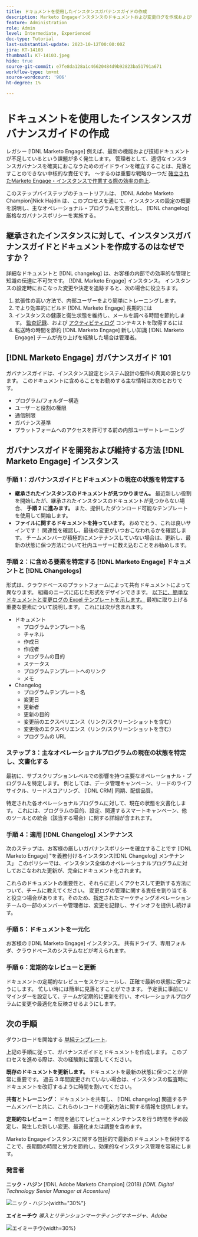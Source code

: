 ```yaml
---
title: ドキュメントを使用したインスタンスガバナンスガイドの作成
description: Marketo Engageインスタンスのドキュメントおよび変更ログを作成および管理するための堅牢な手順を確立する方法を説明します。 これにより、チームの知識共有にかかる時間を節約できるだけでなく、インスタンスの正常性と効率性を高めることができます。
feature: Administration
role: Admin
level: Intermediate, Experienced
doc-type: Tutorial
last-substantial-update: 2023-10-12T00:00:00Z
jira: KT-14103
thumbnail: KT-14103.jpeg
hide: true
source-git-commit: e7fe8da128a1c46620484d9b92823ba51791a671
workflow-type: tm+mt
source-wordcount: '906'
ht-degree: 1%

---
```



# ドキュメントを使用したインスタンスガバナンスガイドの作成

レガシー [!DNL Marketo Engage] 例えば、最新の機能および技術ドキュメントが不足しているという課題が多く発生します。 管理者として、適切なインスタンスガバナンスを確実におこなうためのガイドラインを確立することは、見落とすことのできない中核的な責任です。 ～するのは重要な戦略の一つだ [確立されたMarketo Engage・インスタンスで作業する際の効率の向上](https://nation.marketo.com/t5/champion-program-blogs/3-tips-to-increase-your-efficiency-in-an-inherited-instance/ba-p/247582).

このステップバイステップのチュートリアルは、 [!DNL Adobe Marketo Champion]Nick Hajdin は、このプロセスを通じて、インスタンスの設定の概要を説明し、主なオペレーショナル・プログラムを文書化し、 [!DNL changelog] 厳格なガバナンスポリシーを実施する。

## 継承されたインスタンスに対して、インスタンスガバナンスガイドとドキュメントを作成するのはなぜですか？

詳細なドキュメントと [!DNL changelog] は、お客様の内部での効率的な管理と知識の伝達に不可欠です。 [!DNL Marketo Engage] インスタンス。 インスタンスの設定時におこなった変更や決定を追跡すると、次の場合に役立ちます。

1. 拡張性の高い方法で、内部ユーザーをより簡単にトレーニングします。
2. でより効率的にビルド [!DNL Marketo Engage] 長期的には
3. インスタンスの健康と衛生状態を維持し、メールを調べる時間を節約します。 [監査記録](https://experienceleague.adobe.com/docs/marketo/using/product-docs/administration/audit-trail/audit-trail-overview.html)、および [アクティビティログ](https://experienceleague.adobe.com/docs/marketo/using/product-docs/core-marketo-concepts/smart-lists-and-static-lists/managing-people-in-smart-lists/locate-the-activity-log-for-a-person.html) コンテキストを取得するには
4. 転送時の時間を節約 [!DNL Marketo Engage] 新しい知識 [!DNL Marketo Engage] チームが売り上げを経験した場合は管理者。

## [!DNL Marketo Engage] ガバナンスガイド 101

ガバナンスガイドは、インスタンス設定とシステム設計の要件の真実の源となります。 このドキュメントに含めることをお勧めする主な情報は次のとおりです。

* プログラム/フォルダー構造
* ユーザーと役割の権限
* 通信制限
* ガバナンス基準
* プラットフォームへのアクセスを許可する前の内部ユーザートレーニング

## ガバナンスガイドを開発および維持する方法 [!DNL Marketo Engage] インスタンス

### 手順 1：ガバナンスガイドとドキュメントの現在の状態を特定する

* **継承されたインスタンスのドキュメントが見つかりません。** 最近新しい役割を開始したが、継承されたインスタンスのドキュメントが見つからない場合、 **手順 2 に進みます。** また、提供したダウンロード可能なテンプレートを使用して開始します。
* **ファイルに関するドキュメントを持っています。** おめでとう、これは良いサインです！ 関連性を確認し、最後の変更がいつおこなわれるかを確認します。 チームメンバーが積極的にメンテナンスしていない場合は、更新し、最新の状態に保つ方法について社内ユーザーに教え込むことをお勧めします。

### 手順 2：に含める要素を特定する [!DNL Marketo Engage] ドキュメントと [!DNL Changelogs]

形式は、クラウドベースのプラットフォームによって共有ドキュメントによって異なります。 組織のニーズに応じた形式をデザインできます。 [以下に、簡単なドキュメントと変更ログの Excel テンプレートを示します。](/help/tutorial-inherited-instance/_assets/downloads/Adobe_Marketo_Engage_Inherited_Instance_Documentation-Changlog.xlsx) 最初に取り上げる重要な要素について説明します。 これには次が含まれます。

* ドキュメント
   * プログラムテンプレート名
   * チャネル
   * 作成日
   * 作成者
   * プログラムの目的
   * ステータス
   * プログラムテンプレートへのリンク
   * メモ
* Changelog
   * プログラムテンプレート名
   * 変更日
   * 更新者
   * 更新の目的
   * 変更前のエクスペリエンス（リンク/スクリーンショットを含む）
   * 変更後のエクスペリエンス（リンク/スクリーンショットを含む）
   * プログラムの URL

### ステップ 3：主なオペレーショナルプログラムの現在の状態を特定し、文書化する

最初に、サブスクリプションレベルでの影響を持つ主要なオペレーショナル・プログラムを特定します。 例としては、データ管理キャンペーン、リードのライフサイクル、リードスコアリング、 [!DNL CRM] 同期、配信品質。

特定された各オペレーショナルプログラムに対して、現在の状態を文書化します。 これには、プログラムの目的、設定、関連するスマートキャンペーン、他のツールとの統合（該当する場合）に関する詳細が含まれます。

### 手順 4：適用 [!DNL Changelog] メンテナンス

次のステップは、お客様の厳しいガバナンスポリシーを確立することです [!DNL Marketo Engage] &quot;を義務付けるインスタンス[!DNL Changelog] メンテナンス」 このポリシーでは、インスタンス全体のオペレーショナルプログラムに対しておこなわれた更新が、完全にドキュメント化されます。

これらのドキュメントの重要性と、それらに正しくアクセスして更新する方法について、チームに教えてください。 変更ログの管理に関する責任を割り当てると役立つ場合があります。そのため、指定されたマーケティングオペレーションチームの一部のメンバーや管理者は、変更を記録し、サインオフを提供し続けます。

### 手順 5：ドキュメントを一元化

お客様の [!DNL Marketo Engage] インスタンス。 共有ドライブ、専用フォルダ、クラウドベースのシステムなどが考えられます。

### 手順 6：定期的なレビューと更新

ドキュメントの定期的なレビューをスケジュールし、正確で最新の状態に保つようにします。 忙しい時には簡単に見落とすことができます。 予定表に事前にリマインダーを設定して、チームが定期的に更新を行い、オペレーショナルプログラムに変更や最適化を反映させるようにします。

## 次の手順

ダウンロードを開始する [単純テンプレート](/help/tutorial-inherited-instance/_assets/downloads/Adobe_Marketo_Engage_Inherited_Instance_Documentation-Changlog.xlsx).

上記の手順に従って、ガバナンスガイドとドキュメントを作成します。 このプロセスを進める際は、次の経験則に留意してください。

**既存のドキュメントを更新します。**
ドキュメントを最新の状態に保つことが非常に重要です。 過去 3 年間変更されていない場合は、インスタンスの監査時にドキュメントを改訂するように時間を割いてください。

**共有とトレーニング：**
ドキュメントを共有し、 [!DNL changelog] 関連するチームメンバーと共に、これらのレコードの更新方法に関する情報を提供します。

**定期的なレビュー：** 年間を通じてレビューとメンテナンスを行う時間を予め設定し、発生した新しい変更、最適化または調整を含めます。

Marketo Engageインスタンスに関する包括的で最新のドキュメントを保持することで、長期間の時間と労力を節約し、効果的なインスタンス管理を容易にします。

### 発言者

**ニック・ハジン**
[!DNL Adobe Marketo Champion] (2018)
*[!DNL Digital Technology Senior Manager at Accenture]*

![ニック・ハジン](/help/tutorial-inherited-instance/_assets/authors/Customer_Author_Nicholas_Hajdin.png){width="30%"}

**エイミーチウ**
*導入とリテンションマーケティングマネージャ、Adobe*

![エイミーチウ](/help/tutorial-inherited-instance/_assets/authors/Adobe_Author_Amy_Chiu.png){width=30%}
